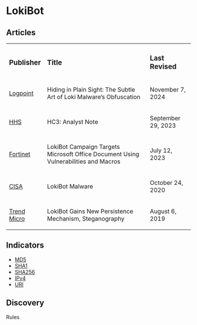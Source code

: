 # LokiBot

## Articles
<table>
  <tr>
    <td>
      <h3>Publisher</h3>
    </td>
    <td>
      <h3>Title</h3>
    </td>
    <td>
      <h3>Last Revised</h3>
    </td>
  </tr>
  <tr>
    <td>
      <a href="https://www.logpoint.com/en/blog/emerging-threats/hiding-in-plain-sight-the-subtle-art-of-loki-malwares-obfuscation/">Logpoint</a>
    </td>
    <td>
      <p>Hiding in Plain Sight: The Subtle Art of Loki Malware’s Obfuscation</p>
    </td>
    <td>
      <p>November 7, 2024</p>
    </td>
  </tr>
  <tr>
    <td>
      <a href="https://www.hhs.gov/sites/default/files/lokibot-malware-analyst-note-tlpclear.pdf">HHS</a>
    </td>
    <td>
      <p>HC3: Analyst Note</p>
    </td>
    <td>
      <p>September 29, 2023</p>
    </td>
  </tr>
  <tr>
    <td>
      <a href="https://www.fortinet.com/blog/threat-research/lokibot-targets-microsoft-office-document-using-vulnerabilities-and-macros">Fortinet</a>
    </td>
    <td>
      <p>LokiBot Campaign Targets Microsoft Office Document Using Vulnerabilities and Macros</p>
    </td>
    <td>
      <p>July 12, 2023</p>
    </td>
  </tr>
  <tr>
    <td>
      <a href="https://www.cisa.gov/news-events/cybersecurity-advisories/aa20-266a">CISA</a>
    </td>
    <td>
      <p>LokiBot Malware</p>
    </td>
    <td>
      <p>October 24, 2020</p>
    </td>
  </tr>
  <tr>
    <td>
      <a href="https://www.trendmicro.com/en_us/research/19/h/lokibot-gains-new-persistence-mechanism-uses-steganography-to-hide-its-tracks.html">Trend Micro</a>
    </td>
    <td>
      <p>LokiBot Gains New Persistence Mechanism, Steganography</p>
    </td>
    <td>
      <p>August 6, 2019</p>
    </td>
  </tr>
</table>


## Indicators
- <a href="https://github.com/PudgyDragon/IOCs/blob/main/All/Lokibot/samples.md5">MD5</a>
- <a href="https://github.com/PudgyDragon/IOCs/blob/main/All/Lokibot/samples.sha1">SHA1</a>
- <a href="https://github.com/PudgyDragon/IOCs/blob/main/All/Lokibot/samples.sha256">SHA256</a>
- <a href="https://github.com/PudgyDragon/IOCs/blob/main/All/Lokibot/IPs.txt">IPv4</a>
- <a href="https://github.com/PudgyDragon/IOCs/blob/main/All/Lokibot/uri.txt">URI</a>

## Discovery
Rules
